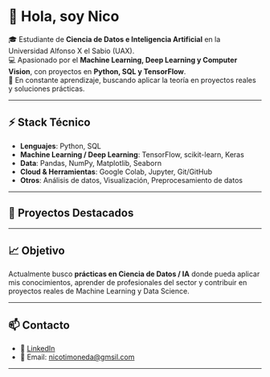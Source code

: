 # 👋 Hola, soy Nico

🎓 Estudiante de **Ciencia de Datos e Inteligencia Artificial** en la Universidad Alfonso X el Sabio (UAX).  
💻 Apasionado por el **Machine Learning, Deep Learning y Computer Vision**, con proyectos en **Python, SQL y TensorFlow**.  
🚀 En constante aprendizaje, buscando aplicar la teoría en proyectos reales y soluciones prácticas.  

---

## ⚡ Stack Técnico  

- **Lenguajes**: Python, SQL  
- **Machine Learning / Deep Learning**: TensorFlow, scikit-learn, Keras  
- **Data**: Pandas, NumPy, Matplotlib, Seaborn  
- **Cloud & Herramientas**: Google Colab, Jupyter, Git/GitHub  
- **Otros**: Análisis de datos, Visualización, Preprocesamiento de datos  

---

## 📂 Proyectos Destacados  
  


---

## 📈 Objetivo  

Actualmente busco **prácticas en Ciencia de Datos / IA** donde pueda aplicar mis conocimientos, aprender de profesionales del sector y contribuir en proyectos reales de Machine Learning y Data Science.  

---

## 📫 Contacto  

- 💼 [LinkedIn](www.linkedin.com/in/nicolás-timoneda-martínez)  
- 📧 Email: nicotimoneda@gmsil.com

---
